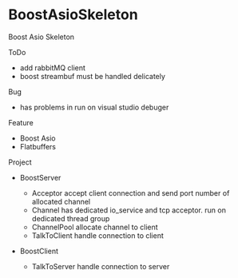 # BoostAsioSkeleton
Boost Asio Skeleton

ToDo

* add rabbitMQ client
* boost streambuf must be handled delicately

Bug

* has problems in run on visual studio debuger

Feature

* Boost Asio
* Flatbuffers

Project

* BoostServer
  * Acceptor     accept client connection and send port number of allocated channel 
  * Channel      has dedicated io_service and tcp acceptor. run on dedicated thread group
  * ChannelPool  allocate channel to client
  * TalkToClient handle connection to client

* BoostClient
  *  TalkToServer handle connection to server
